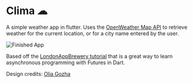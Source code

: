 # Clima ☁
A simple weather app in flutter. Uses the [OpenWeather Map API](https://openweathermap.org/api) to retrieve weather for the current location, or for a city name entered by the user.

![Finished App](https://github.com/londonappbrewery/Images/blob/master/clima-demo.gif)


Based off the [LondonAppBrewery tutorial](https://github.com/londonappbrewery/clima-flutter) that is a great way to learn asynchronous programming with Futures in Dart.

Design credits: [Olia Gozha](https://dribbble.com/shots/4663154-)

